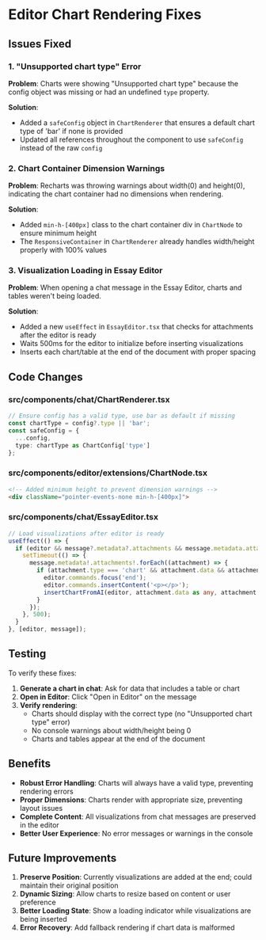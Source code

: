 # Editor Chart Rendering Fixes

## Issues Fixed

### 1. "Unsupported chart type" Error
**Problem**: Charts were showing "Unsupported chart type" because the config object was missing or had an undefined `type` property.

**Solution**: 
- Added a `safeConfig` object in `ChartRenderer` that ensures a default chart type of 'bar' if none is provided
- Updated all references throughout the component to use `safeConfig` instead of the raw `config`

### 2. Chart Container Dimension Warnings
**Problem**: Recharts was throwing warnings about width(0) and height(0), indicating the chart container had no dimensions when rendering.

**Solution**:
- Added `min-h-[400px]` class to the chart container div in `ChartNode` to ensure minimum height
- The `ResponsiveContainer` in `ChartRenderer` already handles width/height properly with 100% values

### 3. Visualization Loading in Essay Editor
**Problem**: When opening a chat message in the Essay Editor, charts and tables weren't being loaded.

**Solution**:
- Added a new `useEffect` in `EssayEditor.tsx` that checks for attachments after the editor is ready
- Waits 500ms for the editor to initialize before inserting visualizations
- Inserts each chart/table at the end of the document with proper spacing

## Code Changes

### src/components/chat/ChartRenderer.tsx
```typescript
// Ensure config has a valid type, use bar as default if missing
const chartType = config?.type || 'bar';
const safeConfig = {
  ...config,
  type: chartType as ChartConfig['type']
};
```

### src/components/editor/extensions/ChartNode.tsx
```html
<!-- Added minimum height to prevent dimension warnings -->
<div className="pointer-events-none min-h-[400px]">
```

### src/components/chat/EssayEditor.tsx
```typescript
// Load visualizations after editor is ready
useEffect(() => {
  if (editor && message?.metadata?.attachments && message.metadata.attachments.length > 0) {
    setTimeout(() => {
      message.metadata!.attachments!.forEach((attachment) => {
        if (attachment.type === 'chart' && attachment.data && attachment.config) {
          editor.commands.focus('end');
          editor.commands.insertContent('<p></p>');
          insertChartFromAI(editor, attachment.data as any, attachment.config as any);
        }
      });
    }, 500);
  }
}, [editor, message]);
```

## Testing

To verify these fixes:

1. **Generate a chart in chat**: Ask for data that includes a table or chart
2. **Open in Editor**: Click "Open in Editor" on the message
3. **Verify rendering**: 
   - Charts should display with the correct type (no "Unsupported chart type" error)
   - No console warnings about width/height being 0
   - Charts and tables appear at the end of the document

## Benefits

- **Robust Error Handling**: Charts will always have a valid type, preventing rendering errors
- **Proper Dimensions**: Charts render with appropriate size, preventing layout issues
- **Complete Content**: All visualizations from chat messages are preserved in the editor
- **Better User Experience**: No error messages or warnings in the console

## Future Improvements

1. **Preserve Position**: Currently visualizations are added at the end; could maintain their original position
2. **Dynamic Sizing**: Allow charts to resize based on content or user preference
3. **Better Loading State**: Show a loading indicator while visualizations are being inserted
4. **Error Recovery**: Add fallback rendering if chart data is malformed
